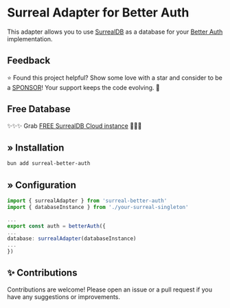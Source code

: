 # Surreal Adapter for Better Auth
This adapter allows you to use [SurrealDB](https://surrealist.app/referral?code=4pn5aba943lpbn8l) as a database for your [Better Auth](https://better-auth.com) implementation.

## Feedback
⭐ Found this project helpful? Show some love with a star and consider to be a [SPONSOR](https://github.com/sponsors/oskar-gmerek)! Your support keeps the code evolving. 🚀

## Free Database
✨✨✨ Grab [FREE SurrealDB Cloud instance](https://surrealist.app/referral?code=4pn5aba943lpbn8l) 🚀🚀🚀

## » Installation
```bash
bun add surreal-better-auth
```

## » Configuration
```ts
import { surrealAdapter } from 'surreal-better-auth'
import { databaseInstance } from './your-surreal-singleton'

...
export const auth = betterAuth({
...
database: surrealAdapter(databaseInstance)
...
})
```

## ✨ Contributions
Contributions are welcome! Please open an issue or a pull request if you have any suggestions or improvements.
